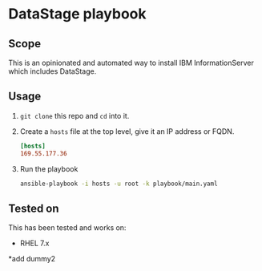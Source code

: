 # DataStage playbook

## Scope

This is an opinionated and automated way to install IBM InformationServer which includes DataStage.

## Usage

1. `git clone` this repo and `cd` into it.

1. Create a `hosts` file at the top level, give it an IP address or FQDN.

   ```ini
   [hosts]
   169.55.177.36
   ```

1. Run the playbook

   ```bash
   ansible-playbook -i hosts -u root -k playbook/main.yaml
   ```

## Tested on

This has been tested and works on:

* RHEL 7.x



*add dummy2
